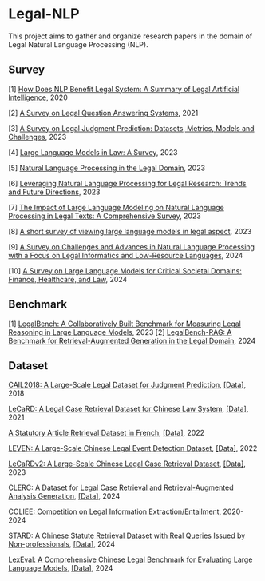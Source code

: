# Legal-NLP
This project aims to gather and organize research papers in the domain of Legal Natural Language Processing (NLP).



## Survey

[1] [How Does NLP Benefit Legal System: A Summary of Legal Artificial Intelligence](https://aclanthology.org/2020.acl-main.466.pdf), 2020

[2] [A Survey on Legal Question Answering Systems](https://arxiv.org/abs/2110.07333), 2021

[3] [A Survey on Legal Judgment Prediction: Datasets, Metrics, Models and Challenges](https://ieeexplore.ieee.org/document/10255647), 2023

[4] [Large Language Models in Law: A Survey](https://arxiv.org/pdf/2312.03718), 2023

[5] [Natural Language Processing in the Legal Domain](https://arxiv.org/pdf/2302.12039), 2023

[6] [Leveraging Natural Language Processing for Legal Research: Trends and Future Directions](https://papers.ssrn.com/sol3/papers.cfm?abstract_id=4514036), 2023

[7] [The Impact of Large Language Modeling on Natural Language Processing in Legal Texts: A Comprehensive Survey](https://ieeexplore.ieee.org/document/10299488), 2023

[8] [A short survey of viewing large language models in legal aspect](https://arxiv.org/abs/2303.09136), 2023

[9] [A Survey on Challenges and Advances in Natural Language Processing with a Focus on Legal Informatics and Low-Resource Languages](https://www.mdpi.com/2079-9292/13/3/648), 2024

[10] [A Survey on Large Language Models for Critical Societal Domains: Finance, Healthcare, and Law](https://arxiv.org/pdf/2405.01769v1), 2024


## Benchmark

[1] [LegalBench: A Collaboratively Built Benchmark for Measuring Legal Reasoning in Large Language Models](https://arxiv.org/abs/2308.11462), 2023
[2] [LegalBench-RAG: A Benchmark for Retrieval-Augmented Generation in the Legal Domain](https://www.arxiv.org/abs/2408.10343), 2024



## Dataset

[CAIL2018: A Large-Scale Legal Dataset for Judgment Prediction](https://arxiv.org/pdf/1807.02478), [[Data]](https://github.com/thunlp/CAIL?tab=readme-ov-file), 2018

[LeCaRD: A Legal Case Retrieval Dataset for Chinese Law System](https://dl.acm.org/doi/pdf/10.1145/3404835.3463250), [[Data]](https://github.com/myx666/LeCaRD), 2021

[A Statutory Article Retrieval Dataset in French](https://aclanthology.org/2022.acl-long.468.pdf), [[Data]](https://huggingface.co/datasets/maastrichtlawtech/bsard), 2022

[LEVEN: A Large-Scale Chinese Legal Event Detection Dataset](https://aclanthology.org/2022.findings-acl.17.pdf), [[Data]](https://drive.google.com/drive/folders/1VGD0h365kegTqGEyLr24SJtJUUoZIt20), 2022


[LeCaRDv2: A Large-Scale Chinese Legal Case Retrieval Dataset](https://arxiv.org/pdf/2310.17609), [[Data]](https://github.com/THUIR/LeCaRDv2), 2023

[CLERC: A Dataset for Legal Case Retrieval and Retrieval-Augmented Analysis Generation](https://arxiv.org/pdf/2406.17186), [[Data]](https://huggingface.co/datasets/jhu-clsp/CLERC), 2024 

[COLIEE: Competition on Legal Information Extraction/Entailmen](https://coliee.org/overview)t, 2020-2024

[STARD: A Chinese Statute Retrieval Dataset with Real Queries Issued by Non-professionals](https://arxiv.org/abs/2406.15313), [[Data]](https://github.com/oneal2000/STARD), 2024

[LexEval: A Comprehensive Chinese Legal Benchmark for Evaluating Large Language Models](https://arxiv.org/abs/2409.20288), [[Data]](https://github.com/CSHaitao/LexEval/tree/main), 2024

